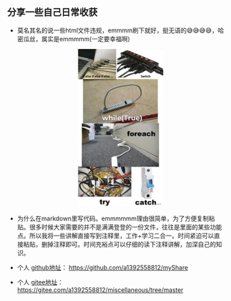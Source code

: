 ## 分享一些自己日常收获
* 莫名其名的说一些html文件违规，emmmm刷下就好，挺无语的😅😅😅😅，哈密瓜丝，属实是emmmmm(一定要幸福啊)
	
    <div align=center> 
          <img src="./image/emmmm.jpg" alt="avatar" style="zoom:50%" />
        </div>
    
* 为什么在markdown里写代码。emmmmmm理由很简单，为了方便复制粘贴。很多时候大家需要的并不是满满登登的一份文件，往往是里面的某些功能点。所以我将一些讲解直接写到注释里，工作+学习二合一。时间紧迫可以直接粘贴，删掉注释即可。时间充裕点可以仔细的读下注释讲解，加深自己的知识。   

* 个人 [github地址](https://github.com/a1392558812/myShare)： https://github.com/a1392558812/myShare
* 个人 [gitee地址](https://gitee.com/a1392558812/miscellaneous/tree/master)：https://gitee.com/a1392558812/miscellaneous/tree/master

